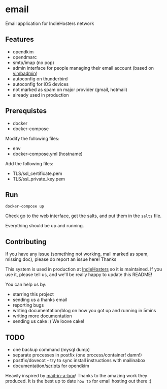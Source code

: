 # email
Email application for IndieHosters network

## Features

 - opendkim
 - opendmarc
 - smtp/imap (no pop)
 - admin interface for people managing their email account (based on [vimbadmin](http://vimbadmin.net/))
 - autoconfig on thunderbird
 - autoconfig for iOS devices
 - not marked as spam on major provider (gmail, hotmail)
 - already used in production

## Prerequistes

 - docker
 - docker-compose

Modify the following files:
 - env
 - docker-compose.yml (hostname)

Add the following files:
 - TLS/ssl_certificate.pem
 - TLS/ssl_private_key.pem

## Run

```
docker-compose up
```

Check go to the web interface, get the salts, and put them in the `salts` file.

Everything should be up and running.

## Contributing

If you have any issue (something not working, mail marked as spam, missing doc), please do report an issue here! Thanks

This system is used in production at [IndieHosters](https://indiehosters.net/) so it is maintained. If you use it, please tell us, and we'll be really happy to update this README!

You can help us by:
 - starring this project
 - sending us a thanks email
 - reporting bugs
 - writing documentation/blog on how you got up and running in 5mins
 - writing more documentation
 - sending us cake :) We loove cake!

## TODO
 - one backup command (mysql dump)
 - separate processes in postfix (one process/container! damn!)
 - postfix/dovecot - try to sync install instructions with mailinabox
 - documentation/[scripts](https://github.com/IndiePaaS/IndiePaaS/blob/master/utils/add_email_support.sh) for opendkim

Heavily inspired by [mail-in-a-box](https://mailinabox.email/)! Thanks to the amazing work they produced. It is the best up to date `how to` for email hosting out there :)

